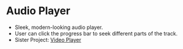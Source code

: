 # Audio Player
* Sleek, modern-looking audio player.
* User can click the progress bar to seek different parts of the track.
* Sister Project: <a href='https://github.com/axon4zq/video-player/' target='_blank'>Video Player</a>
